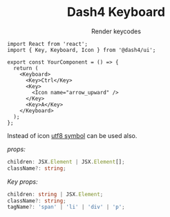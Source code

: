 <div align="center">
<h1>Dash4 Keyboard</h1>

Render keycodes
<br />
</div>


<!-- STORY -->

```tsx
import React from 'react';
import { Key, Keyboard, Icon } from '@dash4/ui';

export const YourComponent = () => {
  return (
    <Keyboard>
      <Key>Ctrl</Key>
      <Key>
        <Icon name="arrow_upward" />
      </Key>
      <Key>A</Key>
    </Keyboard>
  );
};
```

Instead of icon [utf8 symbol](https://www.key-shortcut.com/en/writing-systems/35-symbols/arrows/) can be used also.

*props:*

```ts
children: JSX.Element | JSX.Element[];
className?: string;
```

*Key props:*

```ts
children: string | JSX.Element;
className?: string;
tagName?: 'span' | 'li' | 'div' | 'p';
```